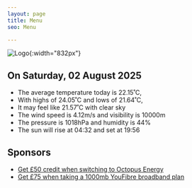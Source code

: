 ```yaml
---
layout: page
title: Menu
seo: Menu

---
```


![Logo](/images/logo.jpg){:width="832px"}

<!-- weather_marker starts -->
## On Saturday, 02 August 2025

- The average temperature today is 22.15˚C,
- With highs of 24.05˚C and lows of 21.64˚C,
- It may feel like 21.57˚C with clear sky
- The wind speed is 4.12m/s and visibility is 10000m
- The pressure is 1018hPa and humidity is 44%
- The sun will rise at 04:32 and set at 19:56

<!-- weather_marker ends -->

## Sponsors

- [Get £50 credit when switching to Octopus Energy](https://bit.ly/3oD1nnS)
- [Get £75 when taking a 1000mb YouFibre broadband plan](https://aklam.io/91zWhU?)
